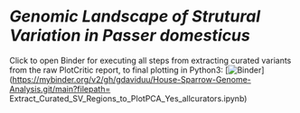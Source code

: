 # ***Genomic Landscape of Strutural Variation in ***Passer domesticus******

Click to open Binder for executing all steps from extracting curated variants from the raw PlotCritic report, to final plotting in Python3:
[![Binder](https://mybinder.org/badge_logo.svg)](https://mybinder.org/v2/gh/gdaviduu/House-Sparrow-Genome-Analysis.git/main?filepath= Extract_Curated_SV_Regions_to_PlotPCA_Yes_allcurators.ipynb)

